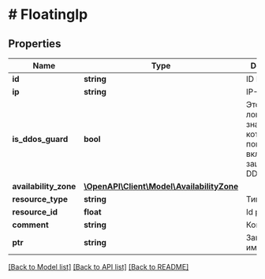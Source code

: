 # # FloatingIp

## Properties

Name | Type | Description | Notes
------------ | ------------- | ------------- | -------------
**id** | **string** | ID IP. |
**ip** | **string** | IP-адрес |
**is_ddos_guard** | **bool** | Это логическое значение, которое показывает, включена ли защита от DDoS. |
**availability_zone** | [**\OpenAPI\Client\Model\AvailabilityZone**](AvailabilityZone.md) |  |
**resource_type** | **string** | Тип ресурса. |
**resource_id** | **float** | Id ресурса. |
**comment** | **string** | Комментарий |
**ptr** | **string** | Запись имени узла. |

[[Back to Model list]](../../README.md#models) [[Back to API list]](../../README.md#endpoints) [[Back to README]](../../README.md)
